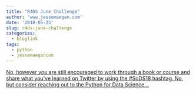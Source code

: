```yaml
---
title: "R4DS June Challenge"
author: 'www.jessemaegan.com'
date: '2018-05-23'
slug: r4ds-june-challenge
categories:
  - bloglink
tags:
  - python
  - jessemaegancom
---
```


[No, however you are still encouraged to work through a book or course and share what you’ve learned on Twitter by using the #SoDS18 hashtag. No, but consider reaching out to the Python for Data Science...<click to read more>](https://www.jessemaegan.com/post/r4ds-june-challenge-summer-of-data-science-2018/)

